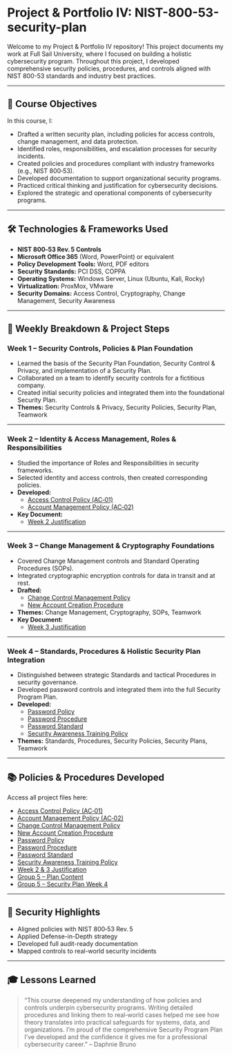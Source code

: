 # Project & Portfolio IV: NIST-800-53-security-plan

Welcome to my Project & Portfolio IV repository! This project documents my work at Full Sail University, where I focused on building a holistic cybersecurity program. Throughout this project, I developed comprehensive security policies, procedures, and controls aligned with NIST 800-53 standards and industry best practices.

---

## 🎯 Course Objectives

In this course, I:

* Drafted a written security plan, including policies for access controls, change management, and data protection.  
* Identified roles, responsibilities, and escalation processes for security incidents.  
* Created policies and procedures compliant with industry frameworks (e.g., NIST 800‑53).  
* Developed documentation to support organizational security programs.  
* Practiced critical thinking and justification for cybersecurity decisions.  
* Explored the strategic and operational components of cybersecurity programs.  

---

## 🛠️ Technologies & Frameworks Used

* **NIST 800‑53 Rev. 5 Controls**  
* **Microsoft Office 365** (Word, PowerPoint) or equivalent  
* **Policy Development Tools:** Word, PDF editors  
* **Security Standards:** PCI DSS, COPPA  
* **Operating Systems:** Windows Server, Linux (Ubuntu, Kali, Rocky)  
* **Virtualization:** ProxMox, VMware  
* **Security Domains:** Access Control, Cryptography, Change Management, Security Awareness  

---

## 🚀 Weekly Breakdown & Project Steps

### Week 1 – Security Controls, Policies & Plan Foundation

* Learned the basis of the Security Plan Foundation, Security Control & Privacy, and implementation of a Security Plan.  
* Collaborated on a team to identify security controls for a fictitious company.  
* Created initial security policies and integrated them into the foundational Security Plan.  
* **Themes:** Security Controls & Privacy, Security Policies, Security Plan, Teamwork  

---

### Week 2 – Identity & Access Management, Roles & Responsibilities

* Studied the importance of Roles and Responsibilities in security frameworks.  
* Selected identity and access controls, then created corresponding policies.  
* **Developed:**  
  * [Access Control Policy (AC‑01)](https://github.com/OmniaParatus3288/Project-Portfolio-IV/blob/main/FILES/BrunoDaphnie_AC-01_Policy_and_Procedures.pdf)  
  * [Account Management Policy (AC‑02)](https://github.com/OmniaParatus3288/Project-Portfolio-IV/blob/main/FILES/BrunoDaphnie_AC-02_Account_Management.pdf)  
* **Key Document:**  
  * [Week 2 Justification](https://github.com/OmniaParatus3288/Project-Portfolio-IV/blob/main/FILES/BrunoDaphnie_justification_week3.pdf)  

---

### Week 3 – Change Management & Cryptography Foundations

* Covered Change Management controls and Standard Operating Procedures (SOPs).  
* Integrated cryptographic encryption controls for data in transit and at rest.  
* **Drafted:**  
  * [Change Control Management Policy](https://github.com/OmniaParatus3288/Project-Portfolio-IV/blob/main/FILES/BrunoDaphnie_ChangeControlManagmenet_Policy.pdf)  
  * [New Account Creation Procedure](https://github.com/OmniaParatus3288/Project-Portfolio-IV/blob/main/FILES/BrunoDaphnie_NewAccountCreation_Procedure.pdf)  
* **Themes:** Change Management, Cryptography, SOPs, Teamwork  
* **Key Document:**  
  * [Week 3 Justification](https://github.com/OmniaParatus3288/Project-Portfolio-IV/blob/main/FILES/BrunoDaphnie_justification_week3.pdf)  

---

### Week 4 – Standards, Procedures & Holistic Security Plan Integration

* Distinguished between strategic Standards and tactical Procedures in security governance.  
* Developed password controls and integrated them into the full Security Program Plan.  
* **Developed:**  
  * [Password Policy](https://github.com/OmniaParatus3288/Project-Portfolio-IV/blob/main/FILES/BrunoDaphnie_Pasword_Policy.pdf)  
  * [Password Procedure](https://github.com/OmniaParatus3288/Project-Portfolio-IV/blob/main/FILES/BrunoDaphnie_Password_Procedure.pdf)  
  * [Password Standard](https://github.com/OmniaParatus3288/Project-Portfolio-IV/blob/main/FILES/BrunoDaphnie_Password_Standard.pdf)  
  * [Security Awareness Training Policy](https://github.com/OmniaParatus3288/Project-Portfolio-IV/blob/main/FILES/BrunoDaphnie_Security%20Awareness%20Training%20Policy.pdf)  
* **Themes:** Standards, Procedures, Security Policies, Security Plans, Teamwork  

---

## 📚 Policies & Procedures Developed

Access all project files here:

* [Access Control Policy (AC‑01)](https://github.com/OmniaParatus3288/Project-Portfolio-IV/blob/main/FILES/BrunoDaphnie_AC-01_Policy_and_Procedures.pdf)  
* [Account Management Policy (AC‑02)](https://github.com/OmniaParatus3288/Project-Portfolio-IV/blob/main/FILES/BrunoDaphnie_AC-02_Account_Management.pdf)  
* [Change Control Management Policy](https://github.com/OmniaParatus3288/Project-Portfolio-IV/blob/main/FILES/BrunoDaphnie_ChangeControlManagmenet_Policy.pdf)  
* [New Account Creation Procedure](https://github.com/OmniaParatus3288/Project-Portfolio-IV/blob/main/FILES/BrunoDaphnie_NewAccountCreation_Procedure.pdf)  
* [Password Policy](https://github.com/OmniaParatus3288/Project-Portfolio-IV/blob/main/FILES/BrunoDaphnie_Pasword_Policy.pdf)  
* [Password Procedure](https://github.com/OmniaParatus3288/Project-Portfolio-IV/blob/main/FILES/BrunoDaphnie_Password_Procedure.pdf)  
* [Password Standard](https://github.com/OmniaParatus3288/Project-Portfolio-IV/blob/main/FILES/BrunoDaphnie_Password_Standard.pdf)  
* [Security Awareness Training Policy](https://github.com/OmniaParatus3288/Project-Portfolio-IV/blob/main/FILES/BrunoDaphnie_Security%20Awareness%20Training%20Policy.pdf)  
* [Week 2 & 3 Justification](https://github.com/OmniaParatus3288/Project-Portfolio-IV/blob/main/FILES/BrunoDaphnie_justification_week3.pdf)  
* [Group 5 – Plan Content](https://github.com/OmniaParatus3288/Project-Portfolio-IV/blob/main/FILES/Groupnumber5_plan_content.pdf)  
* [Group 5 – Security Plan Week 4](https://github.com/OmniaParatus3288/Project-Portfolio-IV/blob/main/FILES/Groupnumber5_security_plan_week_4.pdf)  

---

## 🔐 Security Highlights

* Aligned policies with NIST 800‑53 Rev. 5  
* Applied Defense-in-Depth strategy  
* Developed full audit-ready documentation  
* Mapped controls to real-world security incidents  

---

## 🎓 Lessons Learned

> “This course deepened my understanding of how policies and controls underpin cybersecurity programs. Writing detailed procedures and linking them to real‑world cases helped me see how theory translates into practical safeguards for systems, data, and organizations. I’m proud of the comprehensive Security Program Plan I’ve developed and the confidence it gives me for a professional cybersecurity career.” – Daphnie Bruno  
